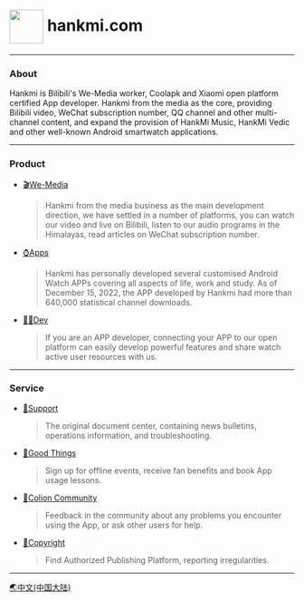# <img src="favicon.ico" width="60" height="60" align="center" /> hankmi.com  
  
***
   
### About
Hankmi is Bilibili's We-Media worker, Coolapk and Xiaomi open platform certified App developer. Hankmi from the media as the core, providing Bilibili video, WeChat subscription number, QQ channel and other multi-channel content, and expand the provision of HankMi Music, HankMi Vedic and other well-known Android smartwatch applications.  

***

### Product

* [🎬We-Media](https://www.hankmi.com/en/live)
  > Hankmi from the media business as the main development direction, we have settled in a number of platforms, you can watch our video and live on Bilibili, listen to our audio programs in the Himalayas, read articles on WeChat subscription number.  
  
* [⌚Apps ](https://www.hankmi.com/en/service_not_available)
  > Hankmi has personally developed several customised Android Watch APPs covering all aspects of life, work and study. As of December 15, 2022, the APP developed by Hankmi had more than 640,000 statistical channel downloads.  
  
* [🧑‍💻Dev](https://www.hankmi.com/en/service_not_available)
    > If you are an APP developer, connecting your APP to our open platform can easily develop powerful features and share watch active user resources with us.  

***

### Service

* [📰Support](https://www.hankmi.com/en/support)
  > The original document center, containing news bulletins, operations information, and troubleshooting.  
  
* [🎁Good Things](https://www.hankmi.com/en/service_not_available)
  > Sign up for offline events, receive fan benefits and book App usage lessons.  
  
* [👥Colion Community](https://www.hankmi.com/en/community)
  > Feedback in the community about any problems you encounter using the App, or ask other users for help.  
  
* [📃Copyright](https://www.hankmi.com/en/service_not_available)
  > Find Authorized Publishing Platform, reporting irregularities.  

***

[🌏中文(中国大陆)](https://www.hankmi.com)
